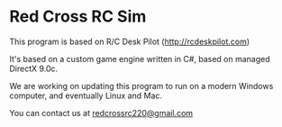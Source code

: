# Red Cross RC Sim
This program is based on R/C Desk Pilot (http://rcdeskpilot.com)

It's based on a custom game engine written in C#, based on managed DirectX 9.0c.

We are working on updating this program to run on a modern Windows computer, and eventually Linux and Mac.

You can contact us at redcrossrc220@gmail.com
